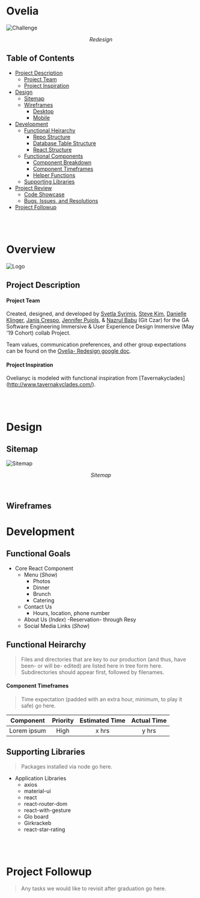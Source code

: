 # Ovelia

![Challenge](https://i.imgur.com/a0KiEAu.png)
<p style="text-align: center;"><em>Redesign</em></p>

## Table of Contents
- [Project Description](#project-description)
  - [Project Team](#project-team)
  - [Project Inspiration](#project-inspiration)
- [Design](#design)
  - [Sitemap](#sitemap)
  - [Wireframes](#wireframes)
    - [Desktop](#desktop)
    - [Mobile](#mobile)
- [Development](#development)
  - [Functional Heirarchy](#functional-heirarchy)
    - [Repo Structure](#repo-structure)
    - [Database Table Structure](#express-database-structure)
    - [React Structure](#react-structure)
  - [Functional Components](#functional-components)
    - [Component Breakdown](#component-breakdown)
    - [Component Timeframes](#component-timeframes)
    - [Helper Functions](#helper-functions)
  - [Supporting Libraries](#supporting-libraries)
- [Project Review](#project-review)
  - [Code Showcase](#code-showcase)
  - [Bugs, Issues, and Resolutions](#issues-&-resolutions)
- [Project Followup](#project-followup)

<br>
<br>

# Overview

![Logo](https://imgur.com/a0KiEAu)


## Project Description

#### Project Team
Created, designed, and developed by [Svetla Syrimis](https://github.com/svetlasyrimis), [Steve Kim](https://github.com/Majorsteve), [Danielle Klinger](https://github.com/Dklinger95), [Janis Crespo](https://github.com/), [Jennifer Pujols](https://github.com/jenniferpujols), & [Nazrul Babu](https://github.com/n95babu) (Git Czar) for the GA Software Engineering Immersive & User Experience Design Immersive (May '19 Cohort) collab  Project.

Team values, communication preferences, and other group expectations can be found on the [Ovelia- Redesign google doc](https://docs.google.com/document/d/1JdjdJwcXwCWbywYsNXTXL3d3OJm9BnaXuxp-JBNMiA0/edit).

#### Project Inspiration
Ovelianyc is modeled with functional inspiration from [Tavernakyclades] (http://www.tavernakyclades.com/).


<br>
<br>


# Design

## Sitemap
![Sitemap](https://i.imgur.com/0xpkMSd.png)
<p style="text-align: center;"><em>Sitemap</em></p>

<br>

## Wireframes


# Development

## Functional Goals

- Core React Component
    - Menu (_Show_)
        - Photos
        - Dinner
        - Brunch
        - Catering
    - Contact Us  
        - Hours, location, phone number
    - About Us  (_Index_)
    -Reservation- through Resy 
    - Social Media Links (_Show_)
    
 


## Functional Heirarchy

> Files and directories that are key to our production (and thus, have been- or will be- edited) are listed here in tree form here. Subdirectories should appear first, followed by filenames.



#### Component Timeframes

> Time expectation (padded with an extra hour, minimum, to play it safe) go here.

| Component | Priority | Estimated Time | Actual Time |
| --- | :---: |  :---: | :---: |
| Lorem ipsum | High | x hrs | y hrs |


## Supporting Libraries


> Packages installed via node go here.

* Application Libraries
  * axios
  * material-ui
  * react
  * react-router-dom
  * react-with-gesture
  * Glo board 
  * Girkrackeb
  * react-star-rating
  

<br>
<br>


# Project Followup

> Any tasks we would like to revisit after graduation go here.




